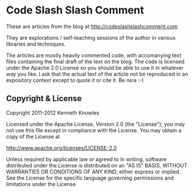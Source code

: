 Code Slash Slash Comment
========================

These are articles from the blog at http://codeslashslashcomment.com 

They are explorations / self-teaching sessions of the author in various
libraries and techniques.

The articles are mostly heavily commented code, with accomanying
text files containing the final draft of the text on the blog.
The code is licensed under the Apache 2.0 License so you should be able to use
it in whatever way you like. I ask that the actual text of the article not be
reproduced in an expository context except to quote it or cite it. Be nice :-)

Copyright & License
-------------------
Copyright 2011-2012 Kenneth Knowles

Licensed under the Apache License, Version 2.0 (the "License"); you may not use
this file except in compliance with the License. You may obtain a copy of the
License at

http://www.apache.org/licenses/LICENSE-2.0

Unless required by applicable law or agreed to in writing, software distributed
under the License is distributed on an "AS IS" BASIS, WITHOUT WARRANTIES OR
CONDITIONS OF ANY KIND, either express or implied. See the License for the
specific language governing permissions and limitations under the License.
